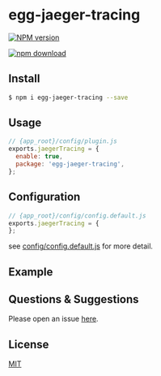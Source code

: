# egg-jaeger-tracing

[![NPM version][npm-image]][npm-url]
<!-- [![build status][travis-image]][travis-url]
[![Test coverage][codecov-image]][codecov-url]
[![David deps][david-image]][david-url]
[![Known Vulnerabilities][snyk-image]][snyk-url] -->
[![npm download][download-image]][download-url]

[npm-image]: https://img.shields.io/npm/v/egg-jaeger-tracing.svg?style=flat-square
[npm-url]: https://npmjs.org/package/egg-jaeger-tracing
[travis-image]: https://img.shields.io/travis/eggjs/egg-jaeger-tracing.svg?style=flat-square
[travis-url]: https://travis-ci.org/eggjs/egg-jaeger-tracing
[codecov-image]: https://img.shields.io/codecov/c/github/eggjs/egg-jaeger-tracing.svg?style=flat-square
[codecov-url]: https://codecov.io/github/eggjs/egg-jaeger-tracing?branch=master
[david-image]: https://img.shields.io/david/eggjs/egg-jaeger-tracing.svg?style=flat-square
[david-url]: https://david-dm.org/eggjs/egg-jaeger-tracing
[snyk-image]: https://snyk.io/test/npm/egg-jaeger-tracing/badge.svg?style=flat-square
[snyk-url]: https://snyk.io/test/npm/egg-jaeger-tracing
[download-image]: https://img.shields.io/npm/dm/egg-jaeger-tracing.svg?style=flat-square
[download-url]: https://npmjs.org/package/egg-jaeger-tracing

<!--
Description here.
-->

## Install

```bash
$ npm i egg-jaeger-tracing --save
```

## Usage

```js
// {app_root}/config/plugin.js
exports.jaegerTracing = {
  enable: true,
  package: 'egg-jaeger-tracing',
};
```

## Configuration

```js
// {app_root}/config/config.default.js
exports.jaegerTracing = {
};
```

see [config/config.default.js](config/config.default.js) for more detail.

## Example

<!-- example here -->

## Questions & Suggestions

Please open an issue [here](https://github.com/eggjs/egg/issues).

## License

[MIT](LICENSE)
